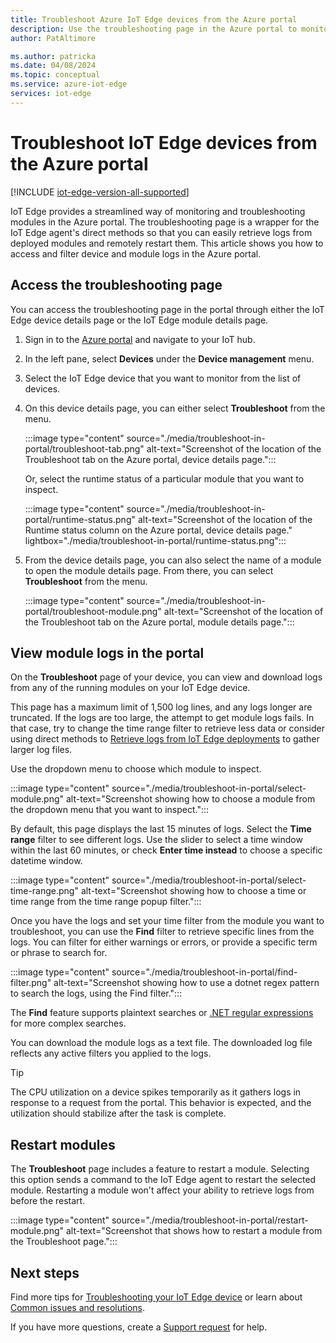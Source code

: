 ```yaml
---
title: Troubleshoot Azure IoT Edge devices from the Azure portal
description: Use the troubleshooting page in the Azure portal to monitor IoT Edge devices and modules
author: PatAltimore

ms.author: patricka
ms.date: 04/08/2024
ms.topic: conceptual
ms.service: azure-iot-edge
services: iot-edge
---
```


# Troubleshoot IoT Edge devices from the Azure portal

[!INCLUDE [iot-edge-version-all-supported](includes/iot-edge-version-all-supported.md)]

IoT Edge provides a streamlined way of monitoring and troubleshooting modules in the Azure portal. The troubleshooting page is a wrapper for the IoT Edge agent's direct methods so that you can easily retrieve logs from deployed modules and remotely restart them. This article shows you how to access and filter device and module logs in the Azure portal.

## Access the troubleshooting page

You can access the troubleshooting page in the portal through either the IoT Edge device details page or the IoT Edge module details page.

1. Sign in to the [Azure portal](https://portal.azure.com) and navigate to your IoT hub.

1. In the left pane, select **Devices** under the **Device management** menu.

1. Select the IoT Edge device that you want to monitor from the list of devices.

1. On this device details page, you can either select **Troubleshoot** from the menu.

   :::image type="content" source="./media/troubleshoot-in-portal/troubleshoot-tab.png" alt-text="Screenshot of the location of the Troubleshoot tab on the Azure portal, device details page.":::

   Or, select the runtime status of a particular module that you want to inspect.

   :::image type="content" source="./media/troubleshoot-in-portal/runtime-status.png" alt-text="Screenshot of the location of the Runtime status column on the Azure portal, device details page." lightbox="./media/troubleshoot-in-portal/runtime-status.png":::

1. From the device details page, you can also select the name of a module to open the module details page. From there, you can select **Troubleshoot** from the menu.

   :::image type="content" source="./media/troubleshoot-in-portal/troubleshoot-module.png" alt-text="Screenshot of the location of the Troubleshoot tab on the Azure portal, module details page.":::

## View module logs in the portal

On the **Troubleshoot** page of your device, you can view and download logs from any of the running modules on your IoT Edge device.

This page has a maximum limit of 1,500 log lines, and any logs longer are truncated. If the logs are too large, the attempt to get module logs fails. In that case, try to change the time range filter to retrieve less data or consider using direct methods to [Retrieve logs from IoT Edge deployments](how-to-retrieve-iot-edge-logs.md) to gather larger log files.

Use the dropdown menu to choose which module to inspect.

:::image type="content" source="./media/troubleshoot-in-portal/select-module.png" alt-text="Screenshot showing how to choose a module from the dropdown menu that you want to inspect.":::

By default, this page displays the last 15 minutes of logs. Select the **Time range** filter to see different logs. Use the slider to select a time window within the last 60 minutes, or check **Enter time instead** to choose a specific datetime window.

:::image type="content" source="./media/troubleshoot-in-portal/select-time-range.png" alt-text="Screenshot showing how to choose a time or time range from the time range popup filter.":::

Once you have the logs and set your time filter from the module you want to troubleshoot, you can use the **Find** filter to retrieve specific lines from the logs. You can filter for either warnings or errors, or provide a specific term or phrase to search for. 

:::image type="content" source="./media/troubleshoot-in-portal/find-filter.png" alt-text="Screenshot showing how to use a dotnet regex pattern to search the logs, using the Find filter.":::

The **Find** feature supports plaintext searches or [.NET regular expressions](/dotnet/standard/base-types/regular-expression-language-quick-reference) for more complex searches.

You can download the module logs as a text file. The downloaded log file reflects any active filters you applied to the logs.

>[!TIP]
>The CPU utilization on a device spikes temporarily as it gathers logs in response to a request from the portal. This behavior is expected, and the utilization should stabilize after the task is complete.

## Restart modules

The **Troubleshoot** page includes a feature to restart a module. Selecting this option sends a command to the IoT Edge agent to restart the selected module. Restarting a module won't affect your ability to retrieve logs from before the restart.

:::image type="content" source="./media/troubleshoot-in-portal/restart-module.png" alt-text="Screenshot that shows how to restart a module from the Troubleshoot page.":::

## Next steps

Find more tips for [Troubleshooting your IoT Edge device](troubleshoot.md) or learn about [Common issues and resolutions](troubleshoot-common-errors.md). 

If you have more questions, create a [Support request](https://portal.azure.com/#create/Microsoft.Support) for help.
